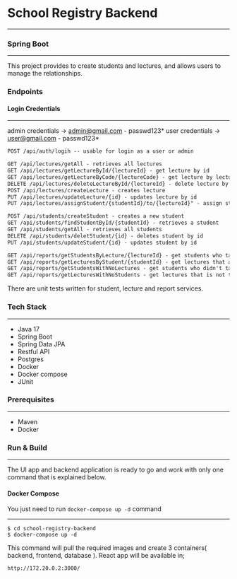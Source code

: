 # School Registry Backend
___
### Spring Boot

---
This project provides to create students and lectures, and allows users to manage the relationships.

### Endpoints

#### Login Credentials
---
admin credentials -> admin@gmail.com - passwd123*
user credentials -> user@gmail.com - passwd123*

```html
POST /api/auth/logih -- usable for login as a user or admin

GET /api/lectures/getAll - retrieves all lectures
GET /api/lectures/getLectureById/{lectureId} - get lecture by id
GET /api/lectures/getLectureByCode/{lectureCode} - get lecture by lecture code
DELETE /api/lectures/deleteLectureById/{lectureId} - delete lecture by id
POST /api/lectures/createLecture - creates lecture
PUT /api/lectures/updateLecture/{id} - updates lecture by id
PUT /api/lectures/assignStudent/{studentId}/to/{lectureId}" - assign students to lectures by their id's

POST /api/students/createStudent - creates a new student
GET /api/students/findStudentById/{studentId} - retrieves a student
GET /api/students/getAll - retrieves all students
DELETE /api/students/deletStudent/{id} - deletes student by id
PUT /api/students/updateStudent/{id} - updates student by id

GET /api/reports/getStudentsByLecture/{lectureId} - get students who takes certain lecture
GET /api/reports/getLecturesByStudent/{studentId} - get lectures that are taken by certain student
GET /api/reports/getStudentsWithNoLectures - get students who didn't take any lectures
GET /api/reports/getLecturesWithNoStudents - get lectures that is not taken by any students

```

There are unit tests written for student, lecture and report services.

### Tech Stack

---
- Java 17
- Spring Boot
- Spring Data JPA
- Restful API
- Postgres
- Docker
- Docker compose
- JUnit

### Prerequisites

---
- Maven
- Docker
  
### Run & Build

---
The UI app and backend application is ready to go and work with only one command that is explained below.

#### Docker Compose


You just need to run `docker-compose up -d` command
___
```ssh
$ cd school-registry-backend
$ docker-compose up -d 
```
This command will pull the required images and create 3 containers( backend, frontend, database ).
React app will be available in;

```
http://172.20.0.2:3000/
```

